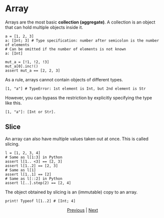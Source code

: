 # Array

Arrays are the most basic __collection (aggregate)__.
A collection is an object that can hold multiple objects inside it.

```erg
a = [1, 2, 3]
a: [Int; 3] # Type specification: number after semicolon is the number of elements
# Can be omitted if the number of elements is not known
a: [Int]

mut_a = [!1, !2, !3]
mut_a[0].inc!()
assert mut_a == [2, 2, 3]
```

As a rule, arrays cannot contain objects of different types.

```erg.
[1, "a"] # TypeError: 1st element is Int, but 2nd element is Str
```

However, you can bypass the restriction by explicitly specifying the type like this.

```erg
[1, "a"]: [Int or Str].
```

## Slice

An array can also have multiple values taken out at once. This is called slicing.

```erg
l = [1, 2, 3, 4]
# Same as l[1:3] in Python
assert l[1.. <3] == [2, 3]
assert l[1..2] == [2, 3]
# Same as l[1]
assert l[1..1] == [2]
# Same as l[::2] in Python
assert l[..].step(2) == [2, 4]
```

The object obtained by slicing is an (immutable) copy to an array.

```erg
print! Typeof l[1..2] # [Int; 4]
```

<p align='center'>
    <a href='./09_builtin_procs.md'>Previous</a> | <a href='./11_dict.md'>Next</a>
</p>
